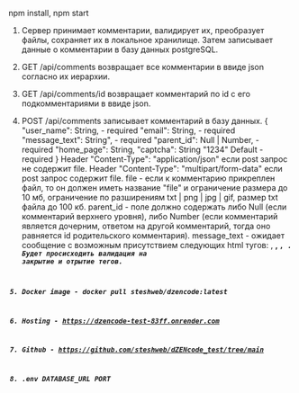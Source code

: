 npm install, npm start
1. Сервер принимает комментарии, валидирует их, преобразует файлы, сохраняет их в локальное хранилище. Затем записывает данные о комментарии в базу данных postgreSQL.
2. GET /api/comments возвращает все комментарии в ввиде json согласно их иерархии.
3. GET /api/comments/id возвращает комментарий по id c его подкомментариями в ввиде json.
4. POST /api/comments записывает комментарий в базу данных. 
{
    "user_name": String, - required
    "email": String, - required
    "message_text": String", - required
    "parent_id": Null | Number, - required
    "home_page": String,
    "captcha": String "1234" Default - required
 }
 Header "Content-Type": "application/json" если post запрос не содержит file.
 Header "Content-Type": "multipart/form-data" если post запрос содержит file.
 file - если к комментарию прикреплен файл, то он должен иметь название "file" и ограничение размера до 10 мб, ограничение по разширениям txt | png | jpg | gif, размер txt файла до 100 кб.
 parent_id - поле должно содержать либо Null (если комментарий верхнего уровня), либо Number (если комментарий является    дочерним, ответом на другой комментарий, тогда оно равняется id родительского комментария).
 message_text - ожидает сообщение с возможным присутствием следующих html тугов: <a>, <strong>, <code>, <i>. Будет просисходить валидация на закрытие и отрытие тегов. 

5. Docker image - docker pull steshweb/dzencode:latest
6. Hosting - https://dzencode-test-83ff.onrender.com
7. Github - https://github.com/steshweb/dZENcode_test/tree/main
8. .env 
    DATABASE_URL
    PORT